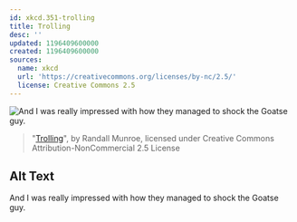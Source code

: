 ```yaml
---
id: xkcd.351-trolling
title: Trolling
desc: ''
updated: 1196409600000
created: 1196409600000
sources:
  name: xkcd
  url: 'https://creativecommons.org/licenses/by-nc/2.5/'
  license: Creative Commons 2.5
---
```

![And I was really impressed with how they managed to shock the Goatse guy.](https://imgs.xkcd.com/comics/trolling.png)
> "[Trolling](https://xkcd.com/351/)", by Randall Munroe, licensed under Creative Commons Attribution-NonCommercial 2.5 License

## Alt Text
And I was really impressed with how they managed to shock the Goatse guy.
